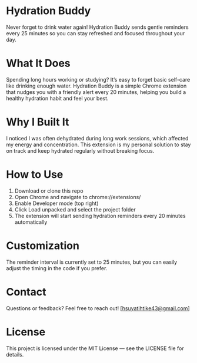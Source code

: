 # Hydration Buddy
Never forget to drink water again! Hydration Buddy sends gentle reminders every 25 minutes so you can stay refreshed and focused throughout your day.

# What It Does
Spending long hours working or studying? It’s easy to forget basic self-care like drinking enough water. Hydration Buddy is a simple Chrome extension that nudges you with a friendly alert every 20 minutes, helping you build a healthy hydration habit and feel your best.

# Why I Built It
I noticed I was often dehydrated during long work sessions, which affected my energy and concentration. This extension is my personal solution to stay on track and keep hydrated regularly without breaking focus.

# How to Use
1. Download or clone this repo
2. Open Chrome and navigate to chrome://extensions/
3. Enable Developer mode (top right)
4. Click Load unpacked and select the project folder
5. The extension will start sending hydration reminders every 20 minutes automatically

# Customization
The reminder interval is currently set to 25 minutes, but you can easily adjust the timing in the code if you prefer.

# Contact
Questions or feedback? Feel free to reach out! [hsuyatihtike43@gmail.com]

# License
This project is licensed under the MIT License — see the LICENSE file for details.
